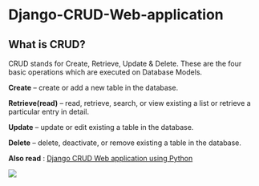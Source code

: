 # Django-CRUD-Web-application

## What is CRUD?

CRUD stands for Create, Retrieve, Update & Delete. These are the four basic operations which are executed on Database Models.

**Create** – create or add a new table in the database.

**Retrieve(read)** – read, retrieve, search, or view existing a list or retrieve a particular entry in detail.

**Update** – update or edit existing a table in the database.

**Delete** – delete, deactivate, or remove existing a table in the database.

**Also read** : [Django CRUD Web application using Python](https://devnote.in/django-crud-web-application-using-python)

![](https://devnote.in/wp-content/uploads/2020/04/Django-CRUD-Web-application-using-Python.png)

